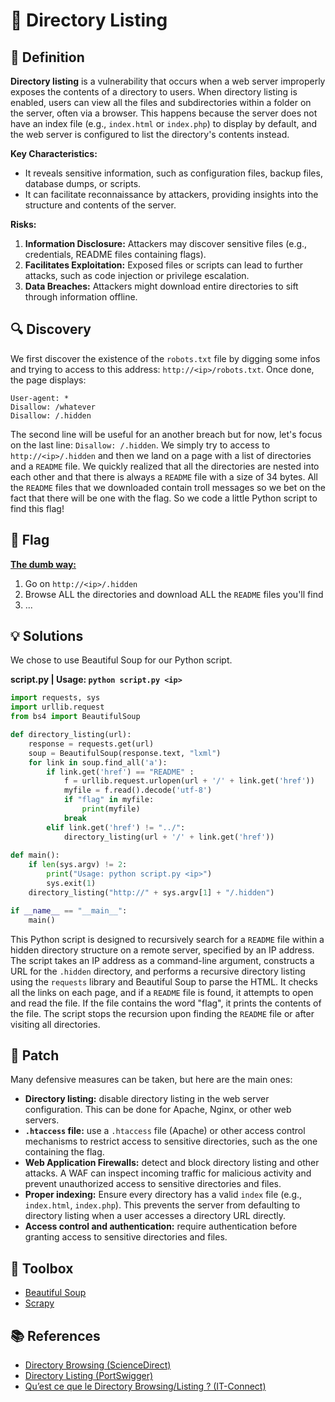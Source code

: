 # 🧭 Directory Listing

## 📖 Definition

**Directory listing** is a vulnerability that occurs when a web server improperly exposes the contents of a directory to users. When directory listing is enabled, users can view all the files and subdirectories within a folder on the server, often via a browser. This happens because the server does not have an index file (e.g., `index.html` or `index.php`) to display by default, and the web server is configured to list the directory's contents instead.

**Key Characteristics:**

- It reveals sensitive information, such as configuration files, backup files, database dumps, or scripts.
- It can facilitate reconnaissance by attackers, providing insights into the structure and contents of the server.

**Risks:**

1. **Information Disclosure:** Attackers may discover sensitive files (e.g., credentials, README files containing flags).
2. **Facilitates Exploitation:** Exposed files or scripts can lead to further attacks, such as code injection or privilege escalation.
3. **Data Breaches:** Attackers might download entire directories to sift through information offline.

## 🔍 Discovery

We first discover the existence of the `robots.txt` file by digging some infos and trying to access to this address: `http://<ip>/robots.txt`. Once done, the page displays:

```Text
User-agent: *
Disallow: /whatever
Disallow: /.hidden
```

The second line will be useful for an another breach but for now, let's focus on the last line: `Disallow: /.hidden`. We simply try to access to `http://<ip>/.hidden` and then we land on a page with a list of directories and a `README` file. We quickly realized that all the directories are nested into each other and that there is always a `README` file with a size of 34 bytes. All the `README` files that we downloaded contain troll messages so we bet on the fact that there will be one with the flag. So we code a little Python script to find this flag!

## 🏁 Flag

<u>**The dumb way:**</u>

1. Go on `http://<ip>/.hidden`
2. Browse ALL the directories and download ALL the `README` files you'll find
3. ...

## 💡 Solutions

We chose to use Beautiful Soup for our Python script.

**script.py | Usage: `python script.py <ip>`**

```Python
import requests, sys
import urllib.request
from bs4 import BeautifulSoup

def directory_listing(url):
	response = requests.get(url)
	soup = BeautifulSoup(response.text, "lxml")
	for link in soup.find_all('a'):
		if link.get('href') == "README" :
			f = urllib.request.urlopen(url + '/' + link.get('href'))
			myfile = f.read().decode('utf-8')
			if "flag" in myfile:
				print(myfile)
			break
		elif link.get('href') != "../":
			directory_listing(url + '/' + link.get('href'))
	
def main():
	if len(sys.argv) != 2:
		print("Usage: python script.py <ip>")
		sys.exit(1)
	directory_listing("http://" + sys.argv[1] + "/.hidden")

if __name__ == "__main__":
	main()
```

This Python script is designed to recursively search for a `README` file within a hidden directory structure on a remote server, specified by an IP address. The script takes an IP address as a command-line argument, constructs a URL for the `.hidden` directory, and performs a recursive directory listing using the `requests` library and Beautiful Soup to parse the HTML. It checks all the links on each page, and if a `README` file is found, it attempts to open and read the file. If the file contains the word "flag", it prints the contents of the file. The script stops the recursion upon finding the `README` file or after visiting all directories.

## 🔧 Patch

Many defensive measures can be taken, but here are the main ones:

- **Directory listing:** disable directory listing in the web server configuration. This can be done for Apache, Nginx, or other web servers.
- **`.htaccess` file:** use a `.htaccess` file (Apache) or other access control mechanisms to restrict access to sensitive directories, such as the one containing the flag.
- **Web Application Firewalls:** detect and block directory listing and other attacks. A WAF can inspect incoming traffic for malicious activity and prevent unauthorized access to sensitive directories and files.
- **Proper indexing:** Ensure every directory has a valid `index` file (e.g., `index.html`, `index.php`). This prevents the server from defaulting to directory listing when a user accesses a directory URL directly.
- **Access control and authentication:** require authentication before granting access to sensitive directories and files.

## 🧰 Toolbox

- [Beautiful Soup](https://www.crummy.com/software/BeautifulSoup/bs4/doc/)
- [Scrapy](https://scrapy.org/)

## 📚 References

- [Directory Browsing (ScienceDirect)](https://www.sciencedirect.com/topics/computer-science/directory-browsing#:~:text=Directory%20browsing%20is%20the%20ability,folders%20stored%20on%20the%20server.)
- [Directory Listing (PortSwigger)](https://portswigger.net/kb/issues/00600100_directory-listing)
- [Qu’est ce que le Directory Browsing/Listing ? (IT-Connect)](https://www.it-connect.fr/quest-ce-que-le-directory-browsinglisting/)
